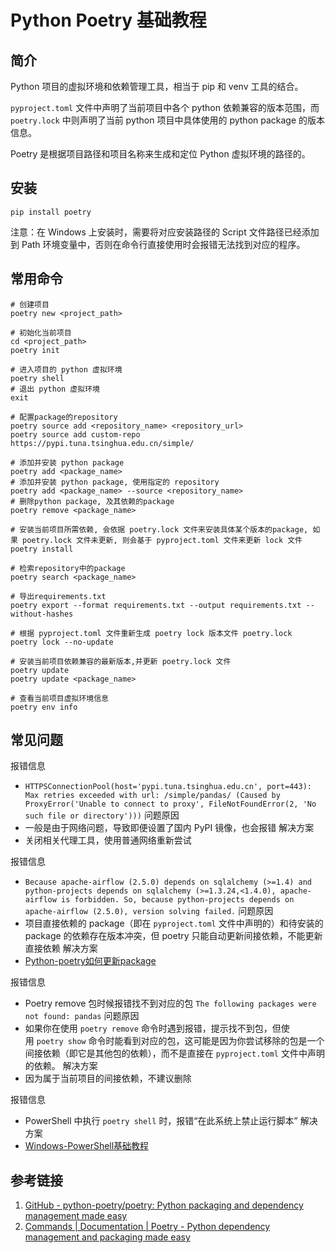# Python Poetry 基础教程

## 简介

Python 项目的虚拟环境和依赖管理工具，相当于 pip 和 venv 工具的结合。

`pyproject.toml` 文件中声明了当前项目中各个 python 依赖兼容的版本范围，而 `poetry.lock` 中则声明了当前 python 项目中具体使用的 python package 的版本信息。

Poetry 是根据项目路径和项目名称来生成和定位 Python 虚拟环境的路径的。

## 安装

```shell
pip install poetry
```

注意：在 Windows 上安装时，需要将对应安装路径的 Script 文件路径已经添加到 Path 环境变量中，否则在命令行直接使用时会报错无法找到对应的程序。

## 常用命令

```
# 创建项目
poetry new <project_path>

# 初始化当前项目
cd <project_path>
poetry init

# 进入项目的 python 虚拟环境
poetry shell
# 退出 python 虚拟环境
exit

# 配置package的repository
poetry source add <repository_name> <repository_url>
poetry source add custom-repo https://pypi.tuna.tsinghua.edu.cn/simple/
 
# 添加并安装 python package
poetry add <package_name>
# 添加并安装 python package, 使用指定的 repository
poetry add <package_name> --source <repository_name>
# 删除python package, 及其依赖的package
poetry remove <package_name>

# 安装当前项目所需依赖, 会依据 poetry.lock 文件来安装具体某个版本的package, 如果 poetry.lock 文件未更新, 则会基于 pyproject.toml 文件来更新 lock 文件
poetry install

# 检索repository中的package
poetry search <package_name>

# 导出requirements.txt
poetry export --format requirements.txt --output requirements.txt --without-hashes

# 根据 pyproject.toml 文件重新生成 poetry lock 版本文件 poetry.lock
poetry lock --no-update

# 安装当前项目依赖兼容的最新版本,并更新 poetry.lock 文件
poetry update
poetry update <package_name>

# 查看当前项目虚拟环境信息
poetry env info
```

## 常见问题

报错信息
- `HTTPSConnectionPool(host='pypi.tuna.tsinghua.edu.cn', port=443): Max retries exceeded with url: /simple/pandas/ (Caused by ProxyError('Unable to connect to proxy', FileNotFoundError(2, 'No such file or directory')))`
问题原因
- 一般是由于网络问题，导致即便设置了国内 PyPI 镜像，也会报错
解决方案
- 关闭相关代理工具，使用普通网络重新尝试

报错信息
- `Because apache-airflow (2.5.0) depends on sqlalchemy (>=1.4) and python-projects depends on sqlalchemy (>=1.3.24,<1.4.0), apache-airflow is forbidden. So, because python-projects depends on apache-airflow (2.5.0), version solving failed.`
问题原因
- 项目直接依赖的 package（即在 `pyproject.toml` 文件中声明的）和待安装的 package 的依赖存在版本冲突，但 poetry 只能自动更新间接依赖，不能更新直接依赖
解决方案
- [Python-poetry如何更新package](work/programming/Python/solution/Python-poetry如何更新package.md)

报错信息
- Poetry remove 包时候报错找不到对应的包 `The following packages were not found: pandas`
问题原因
- 如果你在使用 `poetry remove` 命令时遇到报错，提示找不到包，但使用 `poetry show` 命令时能看到对应的包，这可能是因为你尝试移除的包是一个间接依赖（即它是其他包的依赖），而不是直接在 `pyproject.toml` 文件中声明的依赖。
解决方案
- 因为属于当前项目的间接依赖，不建议删除

报错信息
- PowerShell 中执行 `poetry shell` 时，报错“在此系统上禁止运行脚本”
解决方案
- [Windows-PowerShell基础教程](learning/subjects/ComputerScience/OperatingSystem/Windows/Windows-PowerShell基础教程.md)

## 参考链接

1. [GitHub - python-poetry/poetry: Python packaging and dependency management made easy](https://github.com/python-poetry/poetry)
2. [Commands | Documentation | Poetry - Python dependency management and packaging made easy](https://python-poetry.org/docs/cli/)